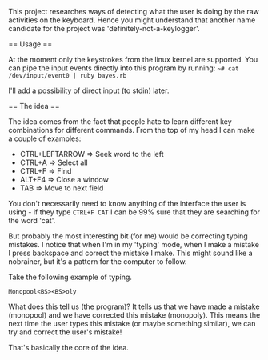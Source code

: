 This project researches ways of detecting what the user is doing by the raw activities on the keyboard.
Hence you might understand that another name candidate for the project was 'definitely-not-a-keylogger'.

== Usage ==

At the moment only the keystrokes from the linux kernel are supported.
You can pipe the input events directly into this program by running:
`~# cat /dev/input/event0 | ruby bayes.rb`

I'll add a possibility of direct input (to stdin) later.

== The idea ==

The idea comes from the fact that people hate to learn different key combinations for different commands. From the top of my head I can make a couple of examples:

* CTRL+LEFTARROW => Seek word to the left
* CTRL+A => Select all
* CTRL+F => Find
* ALT+F4 => Close a window
* TAB => Move to next field

You don't necessarily need to know anything of the interface the user is using - if they type `CTRL+F CAT` I can be 99% sure that they are searching for the word 'cat'.

But probably the most interesting bit (for me) would be correcting typing mistakes. I notice that when I'm in my 'typing' mode, when I make a mistake I press backspace and correct the mistake I make. This might sound like a nobrainer, but it's a pattern for the computer to follow.

Take the following example of typing.

`Monopool<BS><BS>oly`

What does this tell us (the program)?
It tells us that we have made a mistake (monopool) and we have corrected this mistake (monopoly).
This means the next time the user types this mistake (or maybe something similar), we can try and correct the user's mistake!

That's basically the core of the idea.

